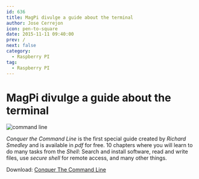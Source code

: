 ```yaml
---
id: 636
title: MagPi divulge a guide about the terminal
author: Jose Cerrejon
icon: pen-to-square
date: 2015-11-11 09:40:00
prev: /
next: false
category:
  - Raspberry PI
tag:
  - Raspberry PI
---
```


# MagPi divulge a guide about the terminal

![command line](/images/2015/10/command_line.png)

*Conquer the Command Line* is the first special guide created by *Richard Smedley* and is available in *pdf* for free. 10 chapters where you will learn to do many tasks from the *Shell*: Search and install software, read and write files, use *secure shell* for remote access, and many other things.

Download: [Conquer The Command Line](https://www.raspberrypi.org/magpi-issues/Essentials_Bash_v1.pdf) 